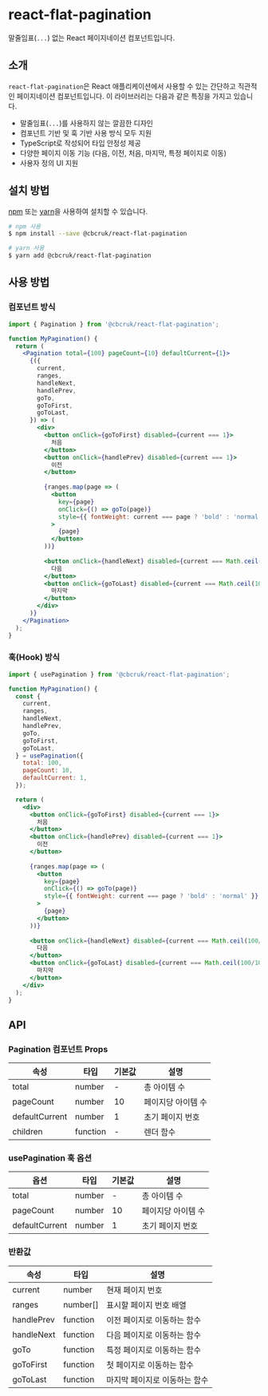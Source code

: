 # react-flat-pagination

말줄임표(`...`) 없는 React 페이지네이션 컴포넌트입니다.

## 소개

`react-flat-pagination`은 React 애플리케이션에서 사용할 수 있는 간단하고 직관적인 페이지네이션 컴포넌트입니다. 이 라이브러리는 다음과 같은 특징을 가지고 있습니다.

- 말줄임표(`...`)를 사용하지 않는 깔끔한 디자인
- 컴포넌트 기반 및 훅 기반 사용 방식 모두 지원
- TypeScript로 작성되어 타입 안정성 제공
- 다양한 페이지 이동 기능 (다음, 이전, 처음, 마지막, 특정 페이지로 이동)
- 사용자 정의 UI 지원

## 설치 방법

[npm](https://npmjs.org/) 또는 [yarn](https://yarnpkg.com)을 사용하여 설치할 수 있습니다.

```bash
# npm 사용
$ npm install --save @cbcruk/react-flat-pagination

# yarn 사용
$ yarn add @cbcruk/react-flat-pagination
```

## 사용 방법

### 컴포넌트 방식

```jsx
import { Pagination } from '@cbcruk/react-flat-pagination';

function MyPagination() {
  return (
    <Pagination total={100} pageCount={10} defaultCurrent={1}>
      {({
        current,
        ranges,
        handleNext,
        handlePrev,
        goTo,
        goToFirst,
        goToLast,
      }) => (
        <div>
          <button onClick={goToFirst} disabled={current === 1}>
            처음
          </button>
          <button onClick={handlePrev} disabled={current === 1}>
            이전
          </button>
          
          {ranges.map(page => (
            <button 
              key={page} 
              onClick={() => goTo(page)}
              style={{ fontWeight: current === page ? 'bold' : 'normal' }}
            >
              {page}
            </button>
          ))}
          
          <button onClick={handleNext} disabled={current === Math.ceil(100/10)}>
            다음
          </button>
          <button onClick={goToLast} disabled={current === Math.ceil(100/10)}>
            마지막
          </button>
        </div>
      )}
    </Pagination>
  );
}
```

### 훅(Hook) 방식

```jsx
import { usePagination } from '@cbcruk/react-flat-pagination';

function MyPagination() {
  const {
    current,
    ranges,
    handleNext,
    handlePrev,
    goTo,
    goToFirst,
    goToLast,
  } = usePagination({
    total: 100,
    pageCount: 10,
    defaultCurrent: 1,
  });

  return (
    <div>
      <button onClick={goToFirst} disabled={current === 1}>
        처음
      </button>
      <button onClick={handlePrev} disabled={current === 1}>
        이전
      </button>
      
      {ranges.map(page => (
        <button 
          key={page} 
          onClick={() => goTo(page)}
          style={{ fontWeight: current === page ? 'bold' : 'normal' }}
        >
          {page}
        </button>
      ))}
      
      <button onClick={handleNext} disabled={current === Math.ceil(100/10)}>
        다음
      </button>
      <button onClick={goToLast} disabled={current === Math.ceil(100/10)}>
        마지막
      </button>
    </div>
  );
}
```

## API

### Pagination 컴포넌트 Props

| 속성 | 타입 | 기본값 | 설명 |
|------|------|--------|------|
| total | number | - | 총 아이템 수 |
| pageCount | number | 10 | 페이지당 아이템 수 |
| defaultCurrent | number | 1 | 초기 페이지 번호 |
| children | function | - | 렌더 함수 |

### usePagination 훅 옵션

| 옵션 | 타입 | 기본값 | 설명 |
|------|------|--------|------|
| total | number | - | 총 아이템 수 |
| pageCount | number | 10 | 페이지당 아이템 수 |
| defaultCurrent | number | 1 | 초기 페이지 번호 |

### 반환값

| 속성 | 타입 | 설명 |
|------|------|------|
| current | number | 현재 페이지 번호 |
| ranges | number[] | 표시할 페이지 번호 배열 |
| handlePrev | function | 이전 페이지로 이동하는 함수 |
| handleNext | function | 다음 페이지로 이동하는 함수 |
| goTo | function | 특정 페이지로 이동하는 함수 |
| goToFirst | function | 첫 페이지로 이동하는 함수 |
| goToLast | function | 마지막 페이지로 이동하는 함수 |